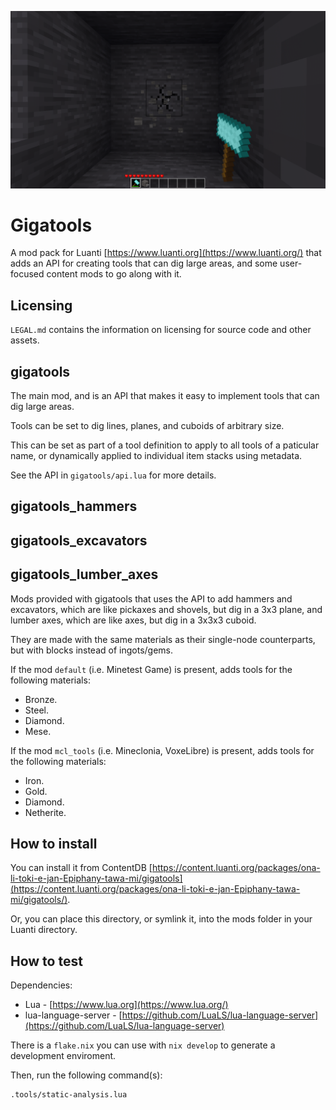 ![screenshot](screenshot.png)

# Gigatools

A mod pack for Luanti [https://www.luanti.org](https://www.luanti.org/) that
adds an API for creating tools that can dig large areas, and some user-focused
content mods to go along with it.

## Licensing

`LEGAL.md` contains the information on licensing for source code and other
assets.

## gigatools

The main mod, and is an API that makes it easy to implement tools that can dig
large areas.

Tools can be set to dig lines, planes, and cuboids of arbitrary size.

This can be set as part of a tool definition to apply to all tools of a
paticular name, or dynamically applied to individual item stacks using
metadata.

See the API in `gigatools/api.lua` for more details.

## gigatools\_hammers

## gigatools\_excavators

## gigatools\_lumber\_axes

Mods provided with gigatools that uses the API to add hammers and excavators,
which are like pickaxes and shovels, but dig in a 3x3 plane, and lumber axes,
which are like axes, but dig in a 3x3x3 cuboid.

They are made with the same materials as their single-node counterparts, but
with blocks instead of ingots/gems.

If the mod `default` (i.e. Minetest Game) is present, adds tools for the
following materials:

- Bronze.
- Steel.
- Diamond.
- Mese.

If the mod `mcl_tools` (i.e. Mineclonia, VoxeLibre) is present, adds tools for
the following materials:

- Iron.
- Gold.
- Diamond.
- Netherite.

## How to install

You can install it from ContentDB
[https://content.luanti.org/packages/ona-li-toki-e-jan-Epiphany-tawa-mi/gigatools](https://content.luanti.org/packages/ona-li-toki-e-jan-Epiphany-tawa-mi/gigatools/).

Or, you can place this directory, or symlink it, into the mods folder in your
Luanti directory.

## How to test

Dependencies:

- Lua - [https://www.lua.org](https://www.lua.org/)
- lua-language-server - [https://github.com/LuaLS/lua-language-server](https://github.com/LuaLS/lua-language-server)

There is a `flake.nix` you can use with `nix develop` to generate a development
enviroment.

Then, run the following command(s):

```sh
.tools/static-analysis.lua
```
